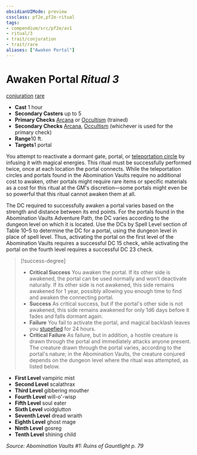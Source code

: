 ```yaml
---
obsidianUIMode: preview
cssclass: pf2e,pf2e-ritual
tags:
- compendium/src/pf2e/av1
- ritual/3
- trait/conjuration
- trait/rare
aliases: ["Awaken Portal"]
---
```

# Awaken Portal *Ritual 3*  
[conjuration](/rules/traits/conjuration.md)  [rare](/rules/traits/rare.md)  

- **Cast** 1 hour
- **Secondary Casters** up to 5
- **Primary Checks** [Arcana](/compendium/skills.md#Arcana) or [Occultism](/compendium/skills.md#Occultism) (trained)
- **Secondary Checks** [Arcana](/compendium/skills.md#Arcana), [Occultism](/compendium/skills.md#Occultism) (whichever is used for the primary check)
- **Range**10 ft.
- **Targets**1 portal

You attempt to reactivate a dormant gate, portal, or [teleportation circle](/compendium/spells/rituals/teleportation-circle-apg.md) by infusing it with magical energies. This ritual must be successfully performed twice, once at each location the portal connects. While the teleportation circles and portals found in the Abomination Vaults require no additional cost to awaken, other portals might require rare items or specific materials as a cost for this ritual at the GM's discretion—some portals might even be so powerful that this ritual cannot awaken them at all.

The DC required to successfully awaken a portal varies based on the strength and distance between its end points. For the portals found in the Abomination Vaults Adventure Path, the DC varies according to the dungeon level on which it is located. Use the DCs by Spell Level section of Table 10–5 to determine the DC for a portal, using the dungeon level in place of spell level. Thus, activating the portal on the first level of the Abomination Vaults requires a successful DC 15 check, while activating the portal on the fourth level requires a successful DC 23 check.

> [!success-degree] 
> - **Critical Success** You awaken the portal. If its other side is awakened, the portal can be used normally and won't deactivate naturally. If its other side is not awakened, this side remains awakened for 1 year, possibly allowing you enough time to find and awaken the connecting portal.
> - **Success** As critical success, but if the portal's other side is not awakened, this side remains awakened for only 1d6 days before it fades and falls dormant again.
> - **Failure** You fail to activate the portal, and magical backlash leaves you [stupefied](/rules/conditions.md#Stupefied) for 24 hours.
> - **Critical Failure** As failure, but in addition, a hostile creature is drawn through the portal and immediately attacks anyone present. The creature drawn through the portal varies, according to the portal's nature; in the Abomination Vaults, the creature conjured depends on the dungeon level where the ritual was attempted, as listed below.

- **First Level** vampiric mist
- **Second Level** scalathrax
- **Third Level** gibbering mouther
- **Fourth Level** will-o'-wisp
- **Fifth Level** soul eater
- **Sixth Level** voidglutton
- **Seventh Level** dread wraith
- **Eighth Level** ghost mage
- **Ninth Level** gosreg
- **Tenth Level** shining child

*Source: Abomination Vaults #1: Ruins of Gauntlight p. 79*